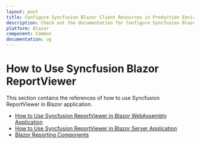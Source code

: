 ```yaml
---
layout: post
title: Configure Syncfusion Blazor Client Resources in Production Environment in Blazor - Syncfusion
description: Check out the documentation for Configure Syncfusion Blazor Client Resources in Production Environment in Blazor
platform: Blazor
component: Common
documentation: ug
---
```


# How to Use Syncfusion Blazor ReportViewer

This section contains the references of how to use Syncfusion ReportViewer in Blazor application.

* [How to Use Syncfusion ReportViewer in Blazor WebAssembly Application](https://help.boldreports.com/embedded-reporting/javascript-reporting/report-viewer/how-to/use-javascript-reportviewer-in-blazor-web-assembly-application/)
* [How to Use Syncfusion ReportViewer in Blazor Server Application](https://help.boldreports.com/embedded-reporting/javascript-reporting/report-viewer/how-to/use-javascript-reportviewer-in-blazor-server-application/)
* [Blazor Reporting Components](https://www.boldreports.com/blog/blazor-reporting-components)
